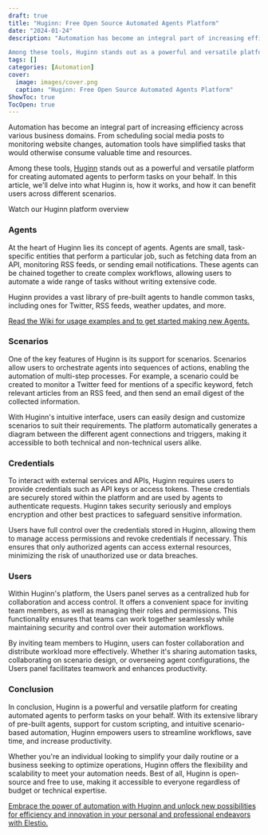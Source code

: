 ```yaml
---
draft: true
title: "Huginn: Free Open Source Automated Agents Platform"
date: "2024-01-24"
description: "Automation has become an integral part of increasing efficiency across various business domains. From scheduling social media posts to monitoring website changes, automation tools have simplified tasks that would otherwise consume valuable time and resources.

Among these tools, Huginn stands out as a powerful and versatile platform for creating automated"
tags: []
categories: [Automation]
cover:
  image: images/cover.png
  caption: "Huginn: Free Open Source Automated Agents Platform"
ShowToc: true
TocOpen: true
---
```



Automation has become an integral part of increasing efficiency across various business domains. From scheduling social media posts to monitoring website changes, automation tools have simplified tasks that would otherwise consume valuable time and resources. 

Among these tools, [Huginn](https://elest.io/open-source/huginn?ref=blog.elest.io) stands out as a powerful and versatile platform for creating automated agents to perform tasks on your behalf. In this article, we'll delve into what Huginn is, how it works, and how it can benefit users across different scenarios.



Watch our Huginn platform overview



### **Agents**

At the heart of Huginn lies its concept of agents. Agents are small, task\-specific entities that perform a particular job, such as fetching data from an API, monitoring RSS feeds, or sending email notifications. These agents can be chained together to create complex workflows, allowing users to automate a wide range of tasks without writing extensive code.

Huginn provides a vast library of pre\-built agents to handle common tasks, including ones for Twitter, RSS feeds, weather updates, and more. 

[Read the Wiki for usage examples and to get started making new Agents.](https://github.com/huginn/huginn/wiki?ref=blog.elest.io)

### **Scenarios**

One of the key features of Huginn is its support for scenarios. Scenarios allow users to orchestrate agents into sequences of actions, enabling the automation of multi\-step processes. For example, a scenario could be created to monitor a Twitter feed for mentions of a specific keyword, fetch relevant articles from an RSS feed, and then send an email digest of the collected information.

With Huginn's intuitive interface, users can easily design and customize scenarios to suit their requirements. The platform automatically generates a diagram between the different agent connections and triggers, making it accessible to both technical and non\-technical users alike.

### **Credentials**

To interact with external services and APIs, Huginn requires users to provide credentials such as API keys or access tokens. These credentials are securely stored within the platform and are used by agents to authenticate requests. Huginn takes security seriously and employs encryption and other best practices to safeguard sensitive information.

Users have full control over the credentials stored in Huginn, allowing them to manage access permissions and revoke credentials if necessary. This ensures that only authorized agents can access external resources, minimizing the risk of unauthorized use or data breaches.

### **Users**

Within Huginn's platform, the Users panel serves as a centralized hub for collaboration and access control. It offers a convenient space for inviting team members, as well as managing their roles and permissions. This functionality ensures that teams can work together seamlessly while maintaining security and control over their automation workflows.

By inviting team members to Huginn, users can foster collaboration and distribute workload more effectively. Whether it's sharing automation tasks, collaborating on scenario design, or overseeing agent configurations, the Users panel facilitates teamwork and enhances productivity.

### **Conclusion**

In conclusion, Huginn is a powerful and versatile platform for creating automated agents to perform tasks on your behalf. With its extensive library of pre\-built agents, support for custom scripting, and intuitive scenario\-based automation, Huginn empowers users to streamline workflows, save time, and increase productivity.

Whether you're an individual looking to simplify your daily routine or a business seeking to optimize operations, Huginn offers the flexibility and scalability to meet your automation needs. Best of all, Huginn is open\-source and free to use, making it accessible to everyone regardless of budget or technical expertise.

[Embrace the power of automation with Huginn and unlock new possibilities for efficiency and innovation in your personal and professional endeavors with Elestio.](https://elest.io/open-source/huginn?ref=blog.elest.io)



